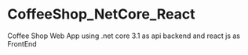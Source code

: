 # CoffeeShop_NetCore_React
Coffee Shop Web App using .net core 3.1 as api backend and react js as FrontEnd
